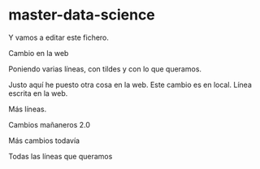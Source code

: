 # master-data-science

Y vamos a editar este fichero.


Cambio en la web

Poniendo varias líneas, con tildes y con lo que queramos.

Justo aquí he puesto otra cosa en la web. 
Este cambio es en local.
Línea escrita en la web.

Más líneas.

Cambios mañaneros 2.0

Más cambios todavía

Todas las líneas que queramos
